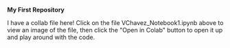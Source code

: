 **My First Repository**

I have a collab file here! Click on the file VChavez_Notebook1.ipynb above to view an image of the file, then click the "Open in Colab" button to open it up and play around with the code.
